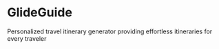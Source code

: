 # GlideGuide
Personalized travel itinerary generator providing effortless itineraries for every traveler

